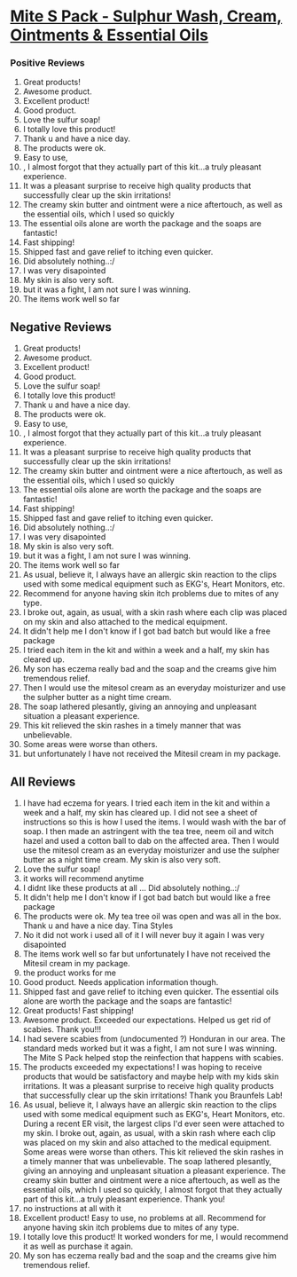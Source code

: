 # [Mite S Pack - Sulphur Wash, Cream, Ointments &amp; Essential Oils](https://products.checkmycream.com/products/Mite-S-Pack-Sulphur-Wash-Cream-Ointments-and-Essential-Oils.html)

### Positive Reviews

<ol>
      <li>Great products!</li>
      <li>Awesome product.</li>
      <li>Excellent product!  </li>
      <li>Good product.</li>
      <li>Love the sulfur soap!</li>
      <li>I totally love this product!</li>
      <li>Thank u and have a nice day.</li>
      <li>The products were ok.</li>
      <li>Easy to use,</li>
      <li>, I almost forgot that they actually part of this kit...a truly pleasant experience.</li>
      <li>It was a pleasant surprise to receive high quality products that successfully clear up the skin irritations!  </li>
      <li>The creamy skin butter and ointment were a nice aftertouch, as well as the essential oils, which I used so quickly</li>
      <li>The essential oils alone are worth the package and the soaps are fantastic!</li>
      <li>Fast shipping!</li>
      <li>Shipped fast and gave relief to itching even quicker.</li>
      <li>Did absolutely nothing..:/</li>
      <li>I was very disapointed</li>
      <li>My skin is also very soft.</li>
      <li>but it was a fight, I am not sure I was winning.</li>
      <li>The items work well so far</li>
</ol>


<h2>Negative Reviews</h2>
<ol>
<li> Great products!</li>
<li> Awesome product.</li>
<li> Excellent product!  </li>
<li> Good product.</li>
<li> Love the sulfur soap!</li>
<li> I totally love this product!</li>
<li> Thank u and have a nice day.</li>
<li> The products were ok.</li>
<li> Easy to use,</li>
<li> , I almost forgot that they actually part of this kit...a truly pleasant experience.</li>
<li> It was a pleasant surprise to receive high quality products that successfully clear up the skin irritations!  </li>
<li> The creamy skin butter and ointment were a nice aftertouch, as well as the essential oils, which I used so quickly</li>
<li> The essential oils alone are worth the package and the soaps are fantastic!</li>
<li> Fast shipping!</li>
<li> Shipped fast and gave relief to itching even quicker.</li>
<li> Did absolutely nothing..:/</li>
<li> I was very disapointed</li>
<li> My skin is also very soft.</li>
<li> but it was a fight, I am not sure I was winning.</li>
<li> The items work well so far</li>
<li> As usual, believe it, I always have an allergic skin reaction to the clips used with some medical equipment such as EKG&#x27;s, Heart Monitors, etc.  </li>
<li> Recommend for anyone having skin itch problems due to mites of any type.</li>
<li> I broke out, again, as usual, with a skin rash where each clip was placed on my skin and also attached to the medical equipment.</li>
<li> It didn&#x27;t help me I don&#x27;t know if I got bad batch but would like a free package</li>
<li> I tried each item in the kit and within a week and a half, my skin has cleared up.</li>
<li> My son has eczema really bad and the soap and the creams give him tremendous relief.</li>
<li> Then I would use the mitesol cream as an everyday moisturizer and use the sulpher butter as a night time cream.</li>
<li> The soap lathered plesantly, giving an annoying and unpleasant situation a pleasant experience.</li>
<li> This kit relieved the skin rashes in  a timely manner that was unbelievable.  </li>
<li> Some areas were worse than others.  </li>
<li> but unfortunately I have not received the Mitesil cream in my package.</li>
</ol>

<h2>All Reviews</h2>

<ol>
    <li> I have had eczema for years. I tried each item in the kit and within a week and a half, my skin has cleared up. I did not see a sheet of instructions so this is how I used the items. I would wash with the bar of soap. I then made an astringent with the tea tree, neem oil and witch hazel and used a cotton ball to dab on the affected area. Then I would use the mitesol cream as an everyday moisturizer and use the sulpher butter as a night time cream. My skin is also very soft.</li>
    <li> Love the sulfur soap!</li>
    <li> it works will recommend anytime</li>
    <li> I didnt like these products at all ... Did absolutely nothing..:/</li>
    <li> It didn&#x27;t help me I don&#x27;t know if I got bad batch but would like a free package</li>
    <li> The products were ok. My tea tree oil was open and was all in the box.  Thank u and have a nice day. Tina  Styles</li>
    <li> No it did not work i used all of it I will never buy it again I was very disapointed</li>
    <li> The items work well so far but unfortunately I have not received the Mitesil cream in my package.</li>
    <li> the product works for me</li>
    <li> Good product. Needs application information though.</li>
    <li> Shipped fast and gave relief to itching even quicker. The essential oils alone are worth the package and the soaps are fantastic!</li>
    <li> Great products! Fast shipping!</li>
    <li> Awesome product. Exceeded our expectations. Helped us get rid of scabies. Thank you!!!</li>
    <li> I had severe scabies from (undocumented ?) Honduran in our area. The standard meds worked but it was a fight, I am not sure I was winning. The Mite S Pack  helped stop the reinfection that happens with scabies.</li>
    <li> The products exceeded my expectations!  I was hoping to receive products that would be satisfactory and maybe help with my kids skin irritations.  It was a pleasant surprise to receive high quality products that successfully clear up the skin irritations!  Thank you Braunfels Lab!</li>
    <li> As usual, believe it, I always have an allergic skin reaction to the clips used with some medical equipment such as EKG&#x27;s, Heart Monitors, etc.  During a recent ER visit, the largest clips I&#x27;d ever seen were attached to my skin.  I broke out, again, as usual, with a skin rash where each clip was placed on my skin and also attached to the medical equipment. Some areas were worse than others.  This kit relieved the skin rashes in  a timely manner that was unbelievable.  The soap lathered plesantly, giving an annoying and unpleasant situation a pleasant experience. The creamy skin butter and ointment were a nice aftertouch, as well as the essential oils, which I used so quickly, I almost forgot that they actually part of this kit...a truly pleasant experience. Thank you!</li>
    <li> no instructions at all with it</li>
    <li> Excellent product!  Easy to use, no problems at all.  Recommend for anyone having skin itch problems due to mites of any type.</li>
    <li> I totally love this product! It worked wonders for me, I would recommend it as well as purchase it again.</li>
    <li> My son has eczema really bad and the soap and the creams give him tremendous relief.</li>
</ol>





